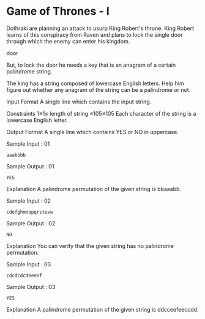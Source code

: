 Game of Thrones - I
=============

Dothraki are planning an attack to usurp King Robert's throne. King Robert learns of this conspiracy from Raven and plans to lock the single door through which the enemy can enter his kingdom.

door

But, to lock the door he needs a key that is an anagram of a certain palindrome string.

The king has a string composed of lowercase English letters. Help him figure out whether any anagram of the string can be a palindrome or not.

Input Format 
A single line which contains the input string.

Constraints 
1≤1≤ length of string ≤105≤105 
Each character of the string is a lowercase English letter.

Output Format 
A single line which contains YES or NO in uppercase.

Sample Input : 01
```
aaabbbb
```
Sample Output : 01
```
YES
```
Explanation 
A palindrome permutation of the given string is bbaaabb. 

Sample Input : 02
```
cdefghmnopqrstuvw
```
Sample Output : 02
```
NO
```
Explanation 
You can verify that the given string has no palindrome permutation. 

Sample Input : 03
```
cdcdcdcdeeeef
```
Sample Output : 03
```
YES
```
Explanation 
A palindrome permutation of the given string is ddcceefeeccdd.